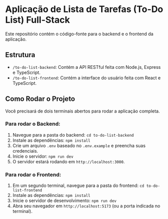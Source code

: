 # Aplicação de Lista de Tarefas (To-Do List) Full-Stack

Este repositório contém o código-fonte para o backend e o frontend da aplicação.

## Estrutura

- `/to-do-list-backend`: Contém a API RESTful feita com Node.js, Express e TypeScript.
- `/to-do-list-frontend`: Contém a interface do usuário feita com React e TypeScript.

## Como Rodar o Projeto

Você precisará de dois terminais abertos para rodar a aplicação completa.

### Para rodar o Backend:

1. Navegue para a pasta do backend: `cd to-do-list-backend`
2. Instale as dependências: `npm install`
3. Crie um arquivo `.env` baseado no `.env.example` e preencha suas credenciais.
4. Inicie o servidor: `npm run dev`
5. O servidor estará rodando em `http://localhost:3000`.

### Para rodar o Frontend:

1. Em um segundo terminal, navegue para a pasta do frontend: `cd to-do-list-frontend`
2. Instale as dependências: `npm install`
3. Inicie o servidor de desenvolvimento: `npm run dev`
4. Abra seu navegador em `http://localhost:5173` (ou a porta indicada no terminal).
